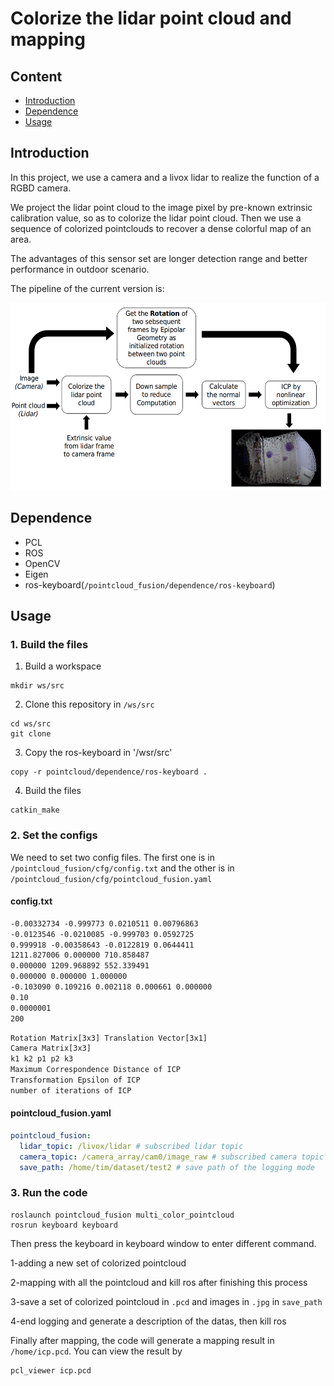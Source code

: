 # Colorize the lidar point cloud and mapping

## Content

- [Introduction](#Introduction)
- [Dependence](#Dependence)
- [Usage](#Usage)

## Introduction

In this project, we use a camera and a livox lidar to realize the function of a RGBD camera.

We project the lidar point cloud to the image pixel by pre-known extrinsic calibration value, so as to colorize the lidar point cloud. Then we use a sequence of colorized pointclouds to recover a dense colorful map of an area.

The advantages of this sensor set are longer detection range and better performance in outdoor scenario.

The pipeline of the current version is:

<div align=center><img width="600" height="300" src="images/pipeline.png"/></div>

## Dependence

- PCL
- ROS
- OpenCV
- Eigen
- ros-keyboard(`/pointcloud_fusion/dependence/ros-keyboard`)

## Usage

### 1. Build the files

1. Build a workspace

```shell
mkdir ws/src
```

2. Clone this repository in `/ws/src`

```
cd ws/src
git clone
```

3. Copy the ros-keyboard in '/wsr/src'

```
copy -r pointcloud/dependence/ros-keyboard .
```

4. Build the files

```
catkin_make
```

### 2. Set the configs

We need to set two config files. The first one is in `/pointcloud_fusion/cfg/config.txt` and the other is in `/pointcloud_fusion/cfg/pointcloud_fusion.yaml`

#### config.txt

```txt
-0.00332734 -0.999773 0.0210511 0.00796863
-0.0123546 -0.0210085 -0.999703 0.0592725
0.999918 -0.00358643 -0.0122819 0.0644411
1211.827006 0.000000 710.858487
0.000000 1209.968892 552.339491
0.000000 0.000000 1.000000
-0.103090 0.109216 0.002118 0.000661 0.000000
0.10
0.0000001
200
```

```txt
Rotation Matrix[3x3] Translation Vector[3x1]
Camera Matrix[3x3]
k1 k2 p1 p2 k3
Maximum Correspondence Distance of ICP
Transformation Epsilon of ICP
number of iterations of ICP
```

#### pointcloud_fusion.yaml

```yaml
pointcloud_fusion:
  lidar_topic: /livox/lidar # subscribed lidar topic
  camera_topic: /camera_array/cam0/image_raw # subscribed camera topic
  save_path: /home/tim/dataset/test2 # save path of the logging mode
```

### 3. Run the code

```
roslaunch pointcloud_fusion multi_color_pointcloud
rosrun keyboard keyboard
```

Then press the keyboard in keyboard window to enter different command.

1-adding a new set of colorized pointcloud

2-mapping with all the pointcloud and kill ros after finishing this process

3-save a set of colorized pointcloud in `.pcd` and images in `.jpg` in
`save_path`

4-end logging and generate a description of the datas, then kill ros

Finally after mapping, the code will generate a mapping result in `/home/icp.pcd`. You can view the result by

```
pcl_viewer icp.pcd
```
